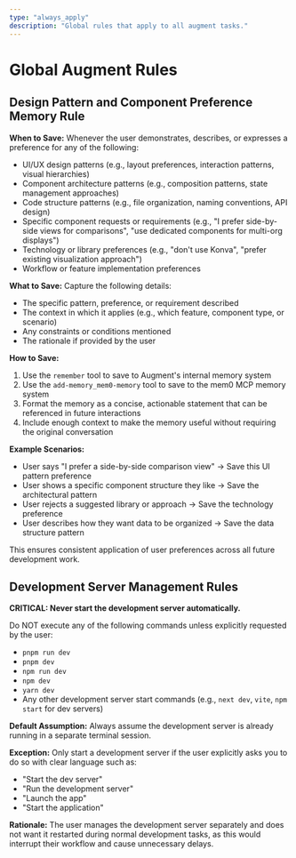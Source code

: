 ```yaml
---
type: "always_apply"
description: "Global rules that apply to all augment tasks."
---
```


# Global Augment Rules

## Design Pattern and Component Preference Memory Rule

**When to Save:** Whenever the user demonstrates, describes, or expresses a preference for any of the following:

- UI/UX design patterns (e.g., layout preferences, interaction patterns, visual hierarchies)
- Component architecture patterns (e.g., composition patterns, state management approaches)
- Code structure patterns (e.g., file organization, naming conventions, API design)
- Specific component requests or requirements (e.g., "I prefer side-by-side views for comparisons", "use dedicated components for multi-org displays")
- Technology or library preferences (e.g., "don't use Konva", "prefer existing visualization approach")
- Workflow or feature implementation preferences

**What to Save:** Capture the following details:

- The specific pattern, preference, or requirement described
- The context in which it applies (e.g., which feature, component type, or scenario)
- Any constraints or conditions mentioned
- The rationale if provided by the user

**How to Save:**

1. Use the `remember` tool to save to Augment's internal memory system
2. Use the `add-memory_mem0-memory` tool to save to the mem0 MCP memory system
3. Format the memory as a concise, actionable statement that can be referenced in future interactions
4. Include enough context to make the memory useful without requiring the original conversation

**Example Scenarios:**

- User says "I prefer a side-by-side comparison view" → Save this UI pattern preference
- User shows a specific component structure they like → Save the architectural pattern
- User rejects a suggested library or approach → Save the technology preference
- User describes how they want data to be organized → Save the data structure pattern

This ensures consistent application of user preferences across all future development work.


## Development Server Management Rules

**CRITICAL: Never start the development server automatically.**

Do NOT execute any of the following commands unless explicitly requested by the user:

- `pnpm run dev`
- `pnpm dev`
- `npm run dev`
- `npm dev`
- `yarn dev`
- Any other development server start commands (e.g., `next dev`, `vite`, `npm start` for dev servers)

**Default Assumption:** Always assume the development server is already running in a separate terminal session.

**Exception:** Only start a development server if the user explicitly asks you to do so with clear language such as:

- "Start the dev server"
- "Run the development server"
- "Launch the app"
- "Start the application"

**Rationale:** The user manages the development server separately and does not want it restarted during normal development tasks, as this would interrupt their workflow and cause unnecessary delays.
